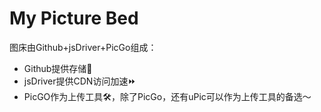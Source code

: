 # My Picture Bed

图床由Github+jsDriver+PicGo组成：

+   Github提供存储💾
+   jsDriver提供CDN访问加速⏩
+   PicGO作为上传工具🛠，除了PicGo，还有uPic可以作为上传工具的备选～

